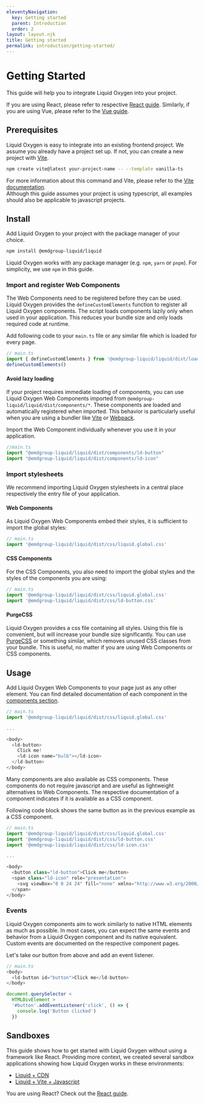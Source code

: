 ```yaml
---
eleventyNavigation:
  key: Getting started
  parent: Introduction
  order: 2
layout: layout.njk
title: Getting started
permalink: introduction/getting-started/
---
```


# Getting Started

This guide will help you to integrate Liquid Oxygen into your project.

<ld-notice>
  If you are using React, please refer to respective <a href="introduction/getting-started/react/">React guide</a>. Similarly, if you are using Vue, please refer to the <a href="introduction/getting-started/vue/">Vue guide</a>.
</ld-notice>

## Prerequisites

Liquid Oxygen is easy to integrate into an existing frontend project. We assume you already have a project set up. If not, you can create a new project with [Vite](https://vitejs.dev/).

```sh
npm create vite@latest your-project-name -- --template vanilla-ts
```

For more information about this command and Vite, please refer to the [Vite documentation](https://vitejs.dev/guide/#scaffolding-your-first-vite-project).<br />Although this guide assumes your project is using typescript, all examples should also be applicable to javascript projects.

## Install

Add Liquid Oxygen to your project with the package manager of your choice.

```sh
npm install @emdgroup-liquid/liquid
```

<ld-notice>
  Liquid Oxygen works with any package manager (e.g. <code>npm</code>, <code>yarn</code> or <code>pnpm</code>). For simplicity, we use <code>npm</code> in this guide.
</ld-notice>

### Import and register Web Components

The Web Components need to be registered before they can be used. Liquid Oxygen provides the `defineCustomElements` function to register all Liquid Oxygen components. The script loads components lazily only when used in your application. This reduces your bundle size and only loads required code at runtime.

Add following code to your `main.ts` file or any similar file which is loaded for every page.

```js
// main.ts
import { defineCustomElements } from '@emdgroup-liquid/liquid/dist/loader'
defineCustomElements()
```

#### Avoid lazy loading

If your project requires immediate loading of components, you can use Liquid Oxygen Web Components imported from `@emdgroup-liquid/liquid/dist/components/*`. These components are loaded and automatically registered when imported. This behavior is particularly useful when you are using a bundler like [Vite](https://vitejs.dev/) or [Webpack](https://webpack.js.org/). 

Import the Web Component individually whenever you use it in your application.

```js
//main.ts
import "@emdgroup-liquid/liquid/dist/components/ld-button"
import "@emdgroup-liquid/liquid/dist/components/ld-icon"
```

<!-- Learn more about the differences in the [Stencil docs](https://stenciljs.com/docs/output-targets). -->

### Import stylesheets

We recommend importing Liquid Oxygen stylesheets in a central place respectively the entry file of your application.

#### Web Components

As Liquid Oxygen Web Components embed their styles, it is sufficient to import the global styles:

```js
// main.ts
import '@emdgroup-liquid/liquid/dist/css/liquid.global.css'
```

#### CSS Components

For the CSS Components, you also need to import the global styles and the styles of the components you are using:

```js
// main.ts
import '@emdgroup-liquid/liquid/dist/css/liquid.global.css'
import '@emdgroup-liquid/liquid/dist/css/ld-button.css'
```

#### PurgeCSS

Liquid Oxygen provides a css file containing all styles. Using this file is convenient, but will increase your bundle size significantly. You can use [PurgeCSS](https://purgecss.com/) or something similar, which removes unused CSS classes from your bundle. This is useful, no matter if you are using Web Components or CSS components.

<!-- ### Component assets

Some components require static assets during runtime. Although the Liquid Oxygen package includes all assets, you have to add these assets to your output bundle. We recommend to include copying these assets in your build process, which ensures that the assets are always up to date.

<ld-notice>
  You should add the copied assets (e.g. <code>public/liquid/assets/*</code>) to your <code>.gitignore</code> file.
</ld-notice>

For the following example, we assume you are using [Vite](https://vitejs.dev/). By default, Vite uses the `public` folder for static assets. To include the Liquid Oxygen assets in your output bundle, you can copy them to this folder.

First, install the `rollup-plugin-copy` plugin. This plugin allows you to copy files and folders while building.

```sh
npm install rollup-plugin-copy -D
```

Now include the copy plugin in your Vite config. Add the following code to your `vite.config.ts` file. This will copy the Liquid Oxygen assets from the 'node_modules' folder to the 'public' folder, so Vite will bundle them.

```ts
// vite.config.ts
import { defineConfig } from 'vite'
import copy from 'rollup-plugin-copy'

export default defineConfig({
  plugins: [
    copy({
      targets: [
        {
          src: 'node_modules/@emdgroup-liquid/liquid/dist/liquid/assets/*',
          dest: 'public/liquid/assets',
        },
      ],
      hook: 'buildStart',
    }),
    // ...other plugins e.g. react()
  ],
  // ...other config options
})
```

You need to "tell" Liquid Oxygen where to find the assets. The components will look for the `__LD_ASSET_PATH__` variable in the `window` object. The path should point to the `liquid/` folder.

Add the following code to your `main.ts` file (or any similar file which is loaded for every page).

```js
// main.ts
// if-clause only required in server-side rendering context
if (typeof window !== 'undefined') {
  // @ts-ignore: Property '__LD_ASSET_PATH__' does not exist on type 'Window & typeof globalThis'.ts(2339)
  window.__LD_ASSET_PATH__ = '/liquid/'
}
```

Once the asset path is set and the assets are availe on runtime, all components can automatically load their assets.

If this example does not suit your environment, please refer to our sandbox apps for more details and alternative bundlers:

- [Liquid + React + Vite](https://stackblitz.com/github/emdgroup-liquid/liquid-sandbox-react-tailwind?file=vite.config.ts)<br />This sandbox is quite similar to the example above.
- [Liquid + React + CRA](https://codesandbox.io/p/github/emdgroup-liquid/liquid-sandbox-cra-tailwind/main?file=%2Fpackage.json)<br />The Sandbox uses Create React App which does not allow to adjust the Webpack config. In this case we added a postinstall script to copy the assets to the public folder.
- [Liquid + React + Next.js](https://stackblitz.com/github/emdgroup-liquid/liquid-sandbox-next-tailwind?file=next.config.js)<br />Next.js uses Webpack under the hood. The sandbox shows how to add a custom Webpack config `next.config.js` to copy the assets to the public folder. -->

## Usage

Add Liquid Oxygen Web Components to your page just as any other element. You can find detailed documentation of each component in the [components section](components/).

```js
// main.ts
import '@emdgroup-liquid/liquid/dist/css/liquid.global.css'

...

<body>
  <ld-button>
    Click me!
    <ld-icon name="bulb"></ld-icon>
  </ld-button>
</body>
```

Many components are also available as CSS components. These components do not require javascript and are useful as lightweight alternatives to Web Components. The respective documentation of a component indicates if it is available as a CSS component.

Following code block shows the same button as in the previous example as a CSS component.

```js
// main.ts
import '@emdgroup-liquid/liquid/dist/css/liquid.global.css'
import '@emdgroup-liquid/liquid/dist/css/ld-button.css'
import '@emdgroup-liquid/liquid/dist/css/ld-icon.css'

...

<body>
  <button class="ld-button">Click me</button>
  <span class="ld-icon" role="presentation">
    <svg viewBox="0 0 24 24" fill="none" xmlns="http://www.w3.org/2000/svg"><path d="m6.246 5.8722 7.2016-1.261c.7301-.1328 1.1947-.8297 1.0619-1.5266-.1327-.7301-.7965-1.1947-1.5266-1.062l-7.2014 1.261c-.697.0997-1.1947.7966-1.062 1.5267.1328.8628.9624 1.1615 1.5266 1.062Zm11.4162 3.551L5.8147 11.4807c-.7301.1328-1.1947.8297-1.062 1.5266.0664.3651.2987.6969.5642.8629l2.7213 2.2566c.1659 1.1616.365 2.0576.4978 2.655.531 1.9912 1.2942 3.0863 3.5841 3.0863s3.0863-1.062 3.5841-3.0863c.28-1.2133.478-2.3937.6401-3.4837.0984-.662-.4755-1.2269-1.1371-1.126l-4.5473.6937-1.5266-1.2611 9.0267-1.593c.7301-.1327 1.1947-.8296 1.062-1.5266-.1327-.73-.8297-1.1947-1.5598-1.062Zm2.2235-3.186c-.1327-.73-.7964-1.1946-1.5265-1.0619L5.0846 7.5316c-.7301.1327-1.1947.8296-1.062 1.5265.1991 1.062 1.1615 1.1284 1.5266 1.062l13.2746-2.3562c.6969-.1328 1.1947-.8297 1.0619-1.5266Z" fill="currentcolor"/></svg>
  </span>
</body>
```

### Events

Liquid Oxygen components aim to work similarly to native HTML elements as much as possible. In most cases, you can expect the same events and behavior from a Liquid Oxygen component and its native equivalent. Custom events are documented on the respective component pages.

Let's take our button from above and add an event listener.

```js
// main.ts
<body>
  <ld-button id="button">Click me</ld-button>
</body>

document.querySelector <
  HTMLDivElement >
  '#button'.addEventListener('click', () => {
    console.log('Button clicked')
  })
```

## Sandboxes

This guide shows how to get started with Liquid Oxygen without using a framework like React. Providing more context, we created several sandbox applications showing how Liquid Oxygen works in these environments:

- [Liquid + CDN](https://stackblitz.com/github/emdgroup-liquid/liquid-sandbox-cdn)
- [Liquid + Vite + Javascript](https://stackblitz.com/github/emdgroup-liquid/liquid-sandbox-vite-vanilla)

You are using React? Check out the [React guide](introduction/getting-started/react/).

<docs-page-nav prev-href="introduction/why-liquid-oxygen/" next-title="React" next-href="introduction/getting-started/react/"></docs-page-nav>
